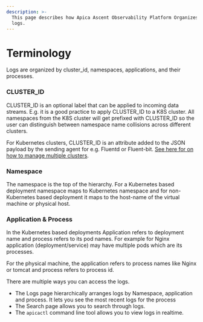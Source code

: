 ```yaml
---
description: >-
  This page describes how Apica Ascent Observability Platform Organizes the
  logs.
---
```


# Terminology

Logs are organized by cluster\_id, namespaces, applications, and their processes.

### CLUSTER\_ID

CLUSTER\_ID is an optional label that can be applied to incoming data streams. E.g. it is a good practice to apply CLUSTER\_ID to a K8S cluster. All namespaces from the K8S cluster will get prefixed with CLUSTER\_ID so the user can distinguish between namespace name collisions across different clusters.

For Kubernetes clusters, CLUSTER\_ID is an attribute added to the JSON payload by the sending agent for e.g. Fluentd or Fluent-bit. [See here for on how to manage multiple clusters](../integrations/data-source-details/fluent-bit/#managing-multiple-k8s-clusters-in-a-single-logiq-instance).

### Namespace

The namespace is the top of the hierarchy. For a Kubernetes based deployment namespace maps to Kubernetes namespace and for non-Kubernetes based deployment it maps to the host-name of the virtual machine or physical host.

### Application & Process

In the Kubernetes based deployments Application refers to deployment name and process refers to its pod names. For example for Nginx application (deployment/service) may have multiple pods which are its processes.

For the physical machine, the application refers to process names like Nginx or tomcat and process refers to process id.

There are multiple ways you can access the logs.

* The Logs page hierarchically arranges logs by Namespace, application and process. It lets you see the most recent logs for the process
* The Search page allows you to search through logs.
* The `apicactl` command line tool allows you to view logs in realtime.
